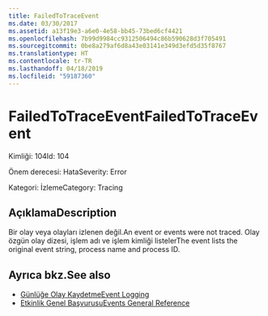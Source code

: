 ```yaml
---
title: FailedToTraceEvent
ms.date: 03/30/2017
ms.assetid: a13f19e3-a6e0-4e58-bb45-73bed6cf4421
ms.openlocfilehash: 7b99d9984cc9312506494c86b590628d3f705491
ms.sourcegitcommit: 0be8a279af6d8a43e03141e349d3efd5d35f8767
ms.translationtype: HT
ms.contentlocale: tr-TR
ms.lasthandoff: 04/18/2019
ms.locfileid: "59187360"
---
```

# <a name="failedtotraceevent"></a><span data-ttu-id="680a9-102">FailedToTraceEvent</span><span class="sxs-lookup"><span data-stu-id="680a9-102">FailedToTraceEvent</span></span>
<span data-ttu-id="680a9-103">Kimliği: 104</span><span class="sxs-lookup"><span data-stu-id="680a9-103">Id: 104</span></span>  
  
 <span data-ttu-id="680a9-104">Önem derecesi: Hata</span><span class="sxs-lookup"><span data-stu-id="680a9-104">Severity: Error</span></span>  
  
 <span data-ttu-id="680a9-105">Kategori: İzleme</span><span class="sxs-lookup"><span data-stu-id="680a9-105">Category: Tracing</span></span>  
  
## <a name="description"></a><span data-ttu-id="680a9-106">Açıklama</span><span class="sxs-lookup"><span data-stu-id="680a9-106">Description</span></span>  
 <span data-ttu-id="680a9-107">Bir olay veya olayları izlenen değil.</span><span class="sxs-lookup"><span data-stu-id="680a9-107">An event or events were not traced.</span></span> <span data-ttu-id="680a9-108">Olay özgün olay dizesi, işlem adı ve işlem kimliği listeler</span><span class="sxs-lookup"><span data-stu-id="680a9-108">The event lists the original event string, process name and process ID.</span></span>  
  
## <a name="see-also"></a><span data-ttu-id="680a9-109">Ayrıca bkz.</span><span class="sxs-lookup"><span data-stu-id="680a9-109">See also</span></span>

- [<span data-ttu-id="680a9-110">Günlüğe Olay Kaydetme</span><span class="sxs-lookup"><span data-stu-id="680a9-110">Event Logging</span></span>](../../../../../docs/framework/wcf/diagnostics/event-logging/index.md)
- [<span data-ttu-id="680a9-111">Etkinlik Genel Başvurusu</span><span class="sxs-lookup"><span data-stu-id="680a9-111">Events General Reference</span></span>](../../../../../docs/framework/wcf/diagnostics/event-logging/events-general-reference.md)
